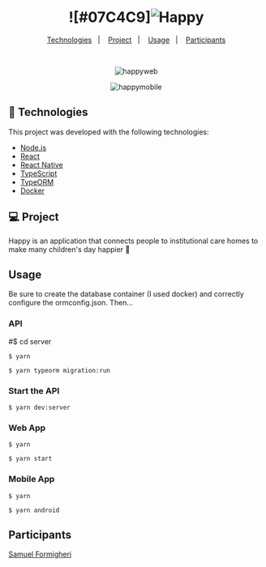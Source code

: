 <h1 align="center">
    ![#07C4C9]<img alt="Happy" title="Happy" src="https://user-images.githubusercontent.com/62508848/96302086-88ef5d00-0fce-11eb-8560-7b8f9603adad.png" />
</h1>
 

<p align="center">
  <a href="#-tecnologias">Technologies</a>&nbsp;&nbsp;&nbsp;|&nbsp;&nbsp;&nbsp;
  <a href="#-projeto">Project</a>&nbsp;&nbsp;&nbsp;|&nbsp;&nbsp;&nbsp;
  <a href="#-usage">Usage</a>&nbsp;&nbsp;&nbsp;|&nbsp;&nbsp;&nbsp;
  <a href="#-participants">Participants</a>
</p>

<br>

<p align="center">
  <img alt="happyweb" title="happyweb" src="https://user-images.githubusercontent.com/62508848/96304316-44fe5700-0fd2-11eb-8671-7d242b01e051.gif" />
</p>

<p align="center">
  <img alt="happymobile" title="happymobile" src="https://user-images.githubusercontent.com/62508848/96303376-aa514880-0fd0-11eb-96f5-72d52e3d9a8f.gif" />
</p>

## 🚀 Technologies

This project was developed with the following technologies:

- [Node.js](https://nodejs.org/en/)
- [React](https://reactjs.org)
- [React Native](https://facebook.github.io/react-native/)
- [TypeScript](https://www.typescriptlang.org/)
- [TypeORM](https://typeorm.io/#/)
- [Docker](https://www.docker.com/)

## 💻 Project

Happy is an application that connects people to institutional care homes to make many children's day happier 💜

## Usage

Be sure to create the database container (I used docker) and correctly configure the ormconfig.json. 
Then...

 ### API
  #$ cd server

    $ yarn
  
    $ yarn typeorm migration:run
    
 ### Start the API
 
    $ yarn dev:server


 ### Web App
  
    $ yarn
    
    $ yarn start
    
 ### Mobile App
  
    $ yarn
    
    $ yarn android
   


## Participants

[Samuel Formigheri](https://github.com/SamuelFormigheri)
